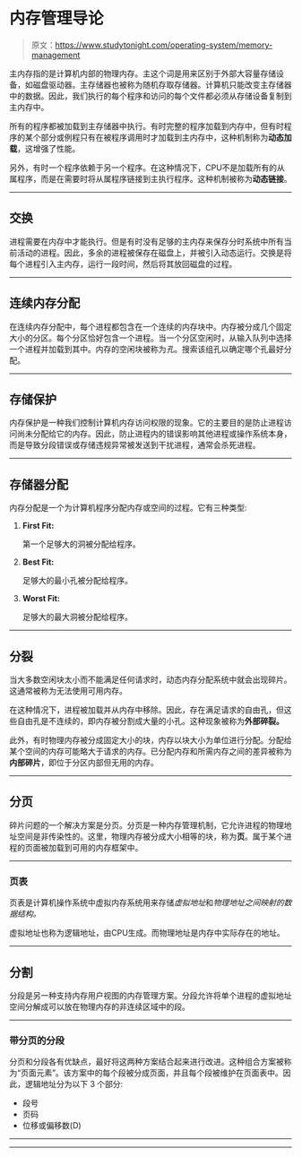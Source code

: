 # 内存管理导论

> 原文：<https://www.studytonight.com/operating-system/memory-management>

主内存指的是计算机内部的物理内存。主这个词是用来区别于外部大容量存储设备，如磁盘驱动器。主存储器也被称为随机存取存储器。计算机只能改变主存储器中的数据。因此，我们执行的每个程序和访问的每个文件都必须从存储设备复制到主内存中。

所有的程序都被加载到主存储器中执行。有时完整的程序加载到内存中，但有时程序的某个部分或例程只有在被程序调用时才加载到主内存中，这种机制称为**动态加载**，这增强了性能。

另外，有时一个程序依赖于另一个程序。在这种情况下，CPU不是加载所有的从属程序，而是在需要时将从属程序链接到主执行程序。这种机制被称为**动态链接**。

* * *

## 交换

进程需要在内存中才能执行。但是有时没有足够的主内存来保存分时系统中所有当前活动的进程。因此，多余的进程被保存在磁盘上，并被引入动态运行。交换是将每个进程引入主内存，运行一段时间，然后将其放回磁盘的过程。

* * *

## 连续内存分配

在连续内存分配中，每个进程都包含在一个连续的内存块中。内存被分成几个固定大小的分区。每个分区恰好包含一个进程。当一个分区空闲时，从输入队列中选择一个进程并加载到其中。内存的空闲块被称为*孔*。搜索该组孔以确定哪个孔最好分配。

* * *

## 存储保护

内存保护是一种我们控制计算机内存访问权限的现象。它的主要目的是防止进程访问尚未分配给它的内存。因此，防止进程内的错误影响其他进程或操作系统本身，而是导致分段错误或存储违规异常被发送到干扰进程，通常会杀死进程。

* * *

## 存储器分配

内存分配是一个为计算机程序分配内存或空间的过程。它有三种类型:

1.  **First Fit:**

    第一个足够大的洞被分配给程序。

2.  **Best Fit:**

    足够大的最小孔被分配给程序。

3.  **Worst Fit:**

    足够大的最大洞被分配给程序。

* * *

## 分裂

当大多数空闲块太小而不能满足任何请求时，动态内存分配系统中就会出现碎片。这通常被称为无法使用可用内存。

在这种情况下，进程被加载并从内存中移除。因此，存在满足请求的自由孔，但这些自由孔是不连续的，即内存被分割成大量的小孔。这种现象被称为**外部碎裂。**

此外，有时物理内存被分成固定大小的块，内存以块大小为单位进行分配。分配给某个空间的内存可能略大于请求的内存。已分配内存和所需内存之间的差异被称为**内部碎片**，即位于分区内部但无用的内存。

* * *

## 分页

碎片问题的一个解决方案是分页。分页是一种内存管理机制，它允许进程的物理地址空间是非传染性的。这里，物理内存被分成大小相等的块，称为**页**。属于某个进程的页面被加载到可用的内存框架中。

* * *

### 页表

页表是计算机操作系统中虚拟内存系统用来存储*虚拟地址*和*物理地址之间映射的数据结构。*

虚拟地址也称为逻辑地址，由CPU生成。而物理地址是内存中实际存在的地址。

* * *

## 分割

分段是另一种支持内存用户视图的内存管理方案。分段允许将单个进程的虚拟地址空间分解成可以放在物理内存的非连续区域中的段。

* * *

### 带分页的分段

分页和分段各有优缺点，最好将这两种方案结合起来进行改进。这种组合方案被称为“页面元素”。该方案中的每个段被分成页面，并且每个段被维护在页面表中。因此，逻辑地址分为以下 3 个部分:

*   段号
*   页码
*   位移或偏移数(D)

* * *

* * *